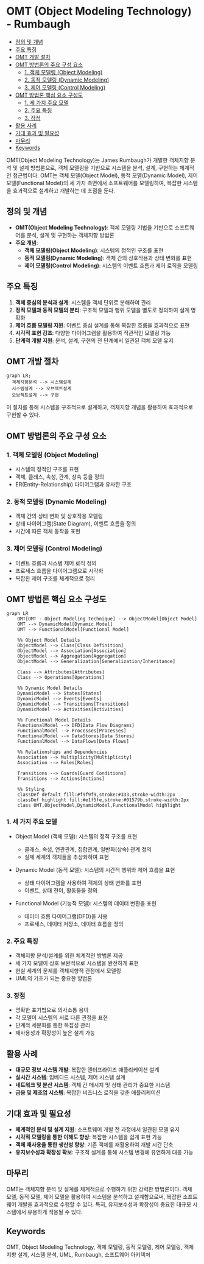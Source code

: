 # OMT (Object Modeling Technology) - Rumbaugh

<!-- mtoc-start -->

- [정의 및 개념](#정의-및-개념)
- [주요 특징](#주요-특징)
- [OMT 개발 절차](#omt-개발-절차)
- [OMT 방법론의 주요 구성 요소](#omt-방법론의-주요-구성-요소)
  - [1. 객체 모델링 (Object Modeling)](#1-객체-모델링-object-modeling)
  - [2. 동적 모델링 (Dynamic Modeling)](#2-동적-모델링-dynamic-modeling)
  - [3. 제어 모델링 (Control Modeling)](#3-제어-모델링-control-modeling)
- [OMT 방법론 핵심 요소 구성도](#omt-방법론-핵심-요소-구성도)
  - [1. 세 가지 주요 모델](#1-세-가지-주요-모델)
  - [2. 주요 특징](#2-주요-특징)
  - [3. 장점](#3-장점)
- [활용 사례](#활용-사례)
- [기대 효과 및 필요성](#기대-효과-및-필요성)
- [마무리](#마무리)
- [Keywords](#keywords)

<!-- mtoc-end -->

OMT(Object Modeling Technology)는 James Rumbaugh가 개발한 객체지향 분석 및 설계 방법론으로, 객체 모델링을 기반으로 시스템을 분석, 설계, 구현하는 체계적인 접근법이다. OMT는 객체 모델(Object Model), 동적 모델(Dynamic Model), 제어 모델(Functional Model)의 세 가지 측면에서 소프트웨어를 모델링하여, 복잡한 시스템을 효과적으로 설계하고 개발하는 데 초점을 둔다.

## 정의 및 개념

- **OMT(Object Modeling Technology)**: 객체 모델링 기법을 기반으로 소프트웨어를 분석, 설계 및 구현하는 객체지향 방법론
- **주요 개념**:
  - **객체 모델링(Object Modeling)**: 시스템의 정적인 구조를 표현
  - **동적 모델링(Dynamic Modeling)**: 객체 간의 상호작용과 상태 변화를 표현
  - **제어 모델링(Control Modeling)**: 시스템의 이벤트 흐름과 제어 로직을 모델링

## 주요 특징

1. **객체 중심의 분석과 설계**: 시스템을 객체 단위로 분해하여 관리
2. **정적 모델과 동적 모델의 분리**: 구조적 모델과 행위 모델을 별도로 정의하여 설계 명확화
3. **제어 흐름 모델링 지원**: 이벤트 중심 설계를 통해 복잡한 흐름을 효과적으로 표현
4. **시각적 표현 강조**: 다양한 다이어그램을 활용하여 직관적인 모델링 가능
5. **단계적 개발 지원**: 분석, 설계, 구현의 전 단계에서 일관된 객체 모델 유지

## OMT 개발 절차

```mermaid
graph LR;
  객체지향분석 --> 시스템설계
  시스템설계 --> 오브젝트설계
  오브젝트설계 --> 구현
```

이 절차를 통해 시스템을 구조적으로 설계하고, 객체지향 개념을 활용하여 효과적으로 구현할 수 있다.

## OMT 방법론의 주요 구성 요소

### 1. 객체 모델링 (Object Modeling)

- 시스템의 정적인 구조를 표현
- 객체, 클래스, 속성, 관계, 상속 등을 정의
- ER(Entity-Relationship) 다이어그램과 유사한 구조

### 2. 동적 모델링 (Dynamic Modeling)

- 객체 간의 상태 변화 및 상호작용 모델링
- 상태 다이어그램(State Diagram), 이벤트 흐름을 정의
- 시간에 따른 객체 동작을 표현

### 3. 제어 모델링 (Control Modeling)

- 이벤트 흐름과 시스템 제어 로직 정의
- 프로세스 흐름을 다이어그램으로 시각화
- 복잡한 제어 구조를 체계적으로 정리

## OMT 방법론 핵심 요소 구성도

```mermaid
graph LR
    OMT[OMT - Object Modeling Technique] --> ObjectModel[Object Model]
    OMT --> DynamicModel[Dynamic Model]
    OMT --> FunctionalModel[Functional Model]

    %% Object Model Details
    ObjectModel --> Class[Class Definition]
    ObjectModel --> Association[Association]
    ObjectModel --> Aggregation[Aggregation]
    ObjectModel --> Generalization[Generalization/Inheritance]

    Class --> Attributes[Attributes]
    Class --> Operations[Operations]

    %% Dynamic Model Details
    DynamicModel --> States[States]
    DynamicModel --> Events[Events]
    DynamicModel --> Transitions[Transitions]
    DynamicModel --> Activities[Activities]

    %% Functional Model Details
    FunctionalModel --> DFD[Data Flow Diagrams]
    FunctionalModel --> Processes[Processes]
    FunctionalModel --> DataStores[Data Stores]
    FunctionalModel --> DataFlows[Data Flows]

    %% Relationships and Dependencies
    Association --> Multiplicity[Multiplicity]
    Association --> Roles[Roles]

    Transitions --> Guards[Guard Conditions]
    Transitions --> Actions[Actions]

    %% Styling
    classDef default fill:#f9f9f9,stroke:#333,stroke-width:2px
    classDef highlight fill:#e1f5fe,stroke:#01579b,stroke-width:2px
    class OMT,ObjectModel,DynamicModel,FunctionalModel highlight
```

### 1. 세 가지 주요 모델

- Object Model (객체 모델): 시스템의 정적 구조를 표현

  - 클래스, 속성, 연관관계, 집합관계, 일반화(상속) 관계 정의
  - 실제 세계의 객체들을 추상화하여 표현

- Dynamic Model (동적 모델): 시스템의 시간적 행위와 제어 흐름을 표현

  - 상태 다이어그램을 사용하여 객체의 상태 변화를 표현
  - 이벤트, 상태 전이, 활동들을 정의

- Functional Model (기능적 모델): 시스템의 데이터 변환을 표현
  - 데이터 흐름 다이어그램(DFD)을 사용
  - 프로세스, 데이터 저장소, 데이터 흐름을 정의

### 2. 주요 특징

- 객체지향 분석/설계를 위한 체계적인 방법론 제공
- 세 가지 모델이 상호 보완적으로 시스템을 완전하게 표현
- 현실 세계의 문제를 객체지향적 관점에서 모델링
- UML의 기초가 되는 중요한 방법론

### 3. 장점

- 명확한 표기법으로 의사소통 용이
- 각 모델이 시스템의 서로 다른 관점을 표현
- 단계적 세분화를 통한 복잡성 관리
- 재사용성과 확장성이 높은 설계 가능

## 활용 사례

- **대규모 정보 시스템 개발**: 복잡한 엔터프라이즈 애플리케이션 설계
- **실시간 시스템**: 임베디드 시스템, 제어 시스템 설계
- **네트워크 및 분산 시스템**: 객체 간 메시지 및 상태 관리가 중요한 시스템
- **금융 및 제조업 시스템**: 복잡한 비즈니스 로직을 갖춘 애플리케이션

## 기대 효과 및 필요성

- **체계적인 분석 및 설계 지원**: 소프트웨어 개발 전 과정에서 일관된 모델 유지
- **시각적 모델링을 통한 이해도 향상**: 복잡한 시스템을 쉽게 표현 가능
- **객체 재사용을 통한 생산성 향상**: 기존 객체를 재활용하여 개발 시간 단축
- **유지보수성과 확장성 확보**: 구조적 설계를 통해 시스템 변경에 유연하게 대응 가능

## 마무리

OMT는 객체지향 분석 및 설계를 체계적으로 수행하기 위한 강력한 방법론이다. 객체 모델, 동적 모델, 제어 모델을 활용하여 시스템을 분석하고 설계함으로써, 복잡한 소프트웨어 개발을 효과적으로 수행할 수 있다. 특히, 유지보수성과 확장성이 중요한 대규모 시스템에서 유용하게 적용될 수 있다.

## Keywords

OMT, Object Modeling Technology, 객체 모델링, 동적 모델링, 제어 모델링, 객체지향 설계, 시스템 분석, UML, Rumbaugh, 소프트웨어 아키텍처
